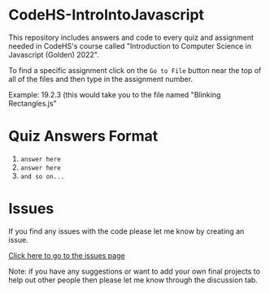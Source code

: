# CodeHS-IntroIntoJavascript
This repository includes answers and code to every quiz and assignment needed in CodeHS's course called "Introduction to Computer Science in Javascript (Golden) 2022".

To find a specific assignment click on the `Go to File` button near the top of all of the files and then type in the assignment number.

Example: 19.2.3 (this would take you to the file named "Blinking Rectangles.js"

# Quiz Answers Format
1. `answer here`
2. `answer here`
3. `and so on...`

# Issues
If you find any issues with the code please let me know by creating an issue.

[Click here to go to the issues page](https://github.com/aditeyapatakoti/CodeHS-IntroIntoJavascript/issues)


Note: if you have any suggestions or want to add your own final projects to help out other people then please let me know through the discussion tab.

